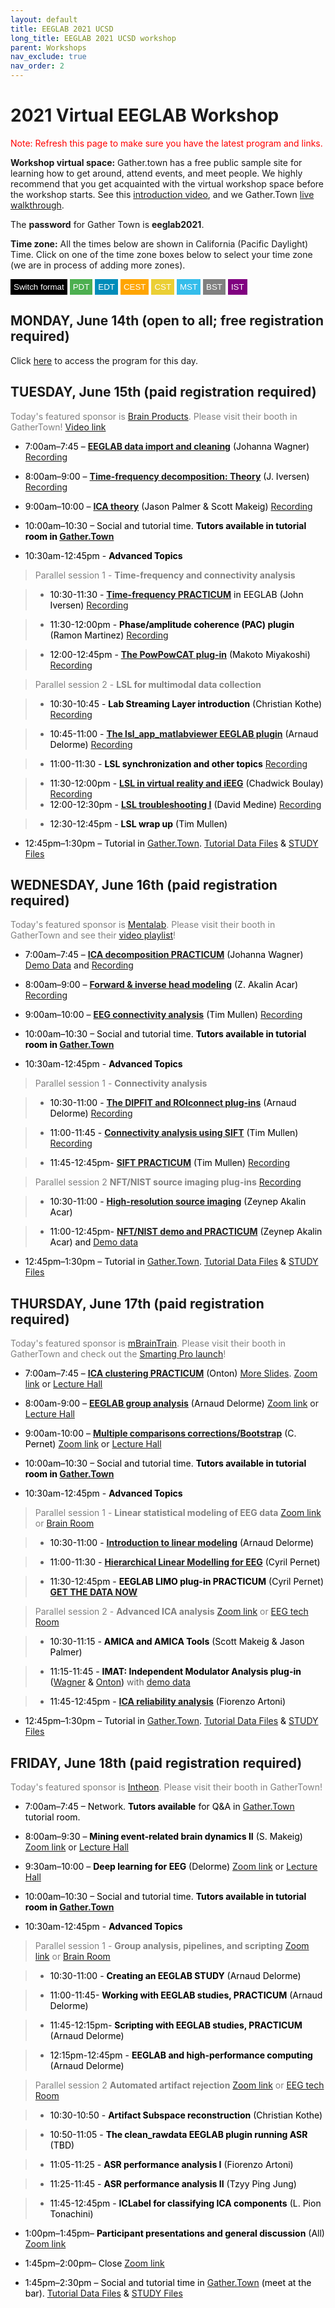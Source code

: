 ```yaml
---
layout: default
title: EEGLAB 2021 UCSD
long_title: EEGLAB 2021 UCSD workshop
parent: Workshops
nav_exclude: true
nav_order: 2
---
```

<!-- 
layout: redirect
redirect_link: https://sites.google.com/ucsd.edu/eeglab2020/eeglab-workshop -->

# 2021 Virtual EEGLAB Workshop

<font color=red>Note: Refresh this page to make sure you have the latest program and links.</font>

**Workshop virtual space:** Gather.town has a free public sample site for learning how to get around, attend events, and meet people. We highly recommend that you get acquainted with the virtual workshop space before the workshop starts. See this [introduction video](https://youtu.be/jNvZs-lNAz8), and we Gather.Town [live walkthrough](https://gather.town/).

The **password** for Gather Town is **eeglab2021**.

**Time zone:** All the times below are shown in California (Pacific Daylight) Time. Click on one of the time zone boxes below to select your time zone (we are in process of adding more zones). 

<button onclick="changeFormat()" style="background-color: Black; color: White; border: none; padding: 5px 5px; text-align: center;">Switch format</button>
<button onclick="changeTimezone('PDT')" style="background-color: #4CAF50; color: white; border: none; padding: 5px 5px; text-align: center;">PDT</button>
<button onclick="changeTimezone('EDT')" style="background-color: #008CBA; color: white; border: none; padding: 5px 5px; text-align: center;">EDT</button>
<button onclick="changeTimezone('CEST')" style="background-color:Orange; color: white; border: none; padding: 5px 5px; text-align: center;">CEST</button>
<button onclick="changeTimezone('CST')" style="background-color: #ebcf34; color: white; border: none; padding: 5px 5px; text-align: center;">CST</button>
<button onclick="changeTimezone('MST')" style="background-color:#34bdeb; color: white; border: none; padding: 5px 5px; text-align: center;">MST</button>
<button onclick="changeTimezone('BST')" style="background-color:Grey; color: white; border: none; padding: 5px 5px; text-align: center;">BST</button>
<button onclick="changeTimezone('IST')" style="background-color:Purple; color: white; border: none; padding: 5px 5px; text-align: center;">IST</button>

## MONDAY, June 14th (open to all; free registration required)

Click [here](https://eeglab.org/workshops/EEGLAB_2021_UCSD_day1.html) to access the program for this day.

## TUESDAY, June 15th (paid registration required)

<span style="color: gray"> Today's featured sponsor is [Brain Products](https://www.brainproducts.com/). Please visit their booth in GatherTown! </span> [Video link](https://www.gotostage.com/channel/a26a09b972b84c52a391a16dfb4298e9/recording/31ff3d0c087b4d319ce134860be7ed5c/watch)

- <span style="color: black"><span class="time" data-timeformat="12hr" data-timezone="PDT">7:00am</span>–<span class="time" data-timeformat="12hr" data-timezone="PDT">7:45</span> – **[EEGLAB data import and cleaning](https://sccn.ucsd.edu/githubwiki/files/EEGLAB2021_JW_preprocessing.pdf)** (Johanna Wagner)</span> [Recording](https://youtu.be/gTzZHTT9e5g)

- <span style="color: black"><span class="time" data-timeformat="12hr" data-timezone="PDT">8:00am</span>–<span class="time" data-timeformat="12hr" data-timezone="PDT">9:00</span> – **[Time-frequency decomposition: Theory](https://sccn.ucsd.edu/githubwiki/files/EEGLAB2021_UCSD_JRI_TimeFrequencyTheoryPractice.pdf)** (J. Iversen)</span> [Recording](https://youtu.be/rN8H3LQ2Nu0)

- <span style="color: black"><span class="time" data-timeformat="12hr" data-timezone="PDT">9:00am</span>–<span class="time" data-timeformat="12hr" data-timezone="PDT">10:00</span> – **[ICA theory](https://sccn.ucsd.edu/githubwiki/files/ICA_Theory_EEGLAB2021.pdf)** (Jason Palmer &amp; Scott Makeig)</span> [Recording](https://youtu.be/rTVteLZ3lZw)

- <span style="color: black"><span class="time" data-timeformat="12hr" data-timezone="PDT">10:00am</span>–<span class="time" data-timeformat="12hr" data-timezone="PDT">10:30</span> – Social and tutorial time. **Tutors available in tutorial room in [Gather.Town](https://gather.town/app/RdR6An6QJCsL5oJw/eeglab2021)** </span> 

- <span style="color: black"><span class="time" data-timeformat="12hr" data-timezone="PDT">10:30am</span>-<span class="time" data-timeformat="12hr" data-timezone="PDT">12:45pm</span> - **Advanced Topics**</span>

> <span style="color: gray">Parallel session 1 - **Time-frequency and connectivity analysis**

> - <span style="color: black"><span class="time" data-timeformat="12hr" data-timezone="PDT">10:30</span>-<span class="time" data-timeformat="12hr" data-timezone="PDT">11:30</span> - **[Time-frequency PRACTICUM](https://sccn.ucsd.edu/githubwiki/files/EEGLAB2021_UCSD_JRI_TimeFrequencyTheoryPractice_v2.1.pdf)** in EEGLAB (John Iversen)</span> [Recording](https://youtu.be/6Uss2utjdXw)

> - <span style="color: black"><span class="time" data-timeformat="12hr" data-timezone="PDT">11:30</span>-<span class="time" data-timeformat="12hr" data-timezone="PDT">12:00pm</span> - **Phase/amplitude coherence (PAC) plugin** (Ramon Martinez)</span> [Recording](https://youtu.be/SgWF2CKv0Hg)

> - <span style="color: black"><span class="time" data-timeformat="12hr" data-timezone="PDT">12:00</span>-<span class="time" data-timeformat="12hr" data-timezone="PDT">12:45pm</span> - **[The PowPowCAT plug-in](https://sccn.ucsd.edu/githubwiki/files/PowPowCAT_30thEEGLABWorkshop.pdf)** (Makoto Miyakoshi)</span> [Recording](https://youtu.be/nqYlmsCD2WE)

> <span style="color: gray">Parallel session 2 - **LSL for multimodal data collection**

> - <span style="color: black"><span class="time" data-timeformat="12hr" data-timezone="PDT">10:30</span>-<span class="time" data-timeformat="12hr" data-timezone="PDT">10:45</span> - **Lab Streaming Layer introduction** (Christian Kothe)</span> [Recording](https://youtu.be/n_cpgvHbB0w)

> - <span style="color: black"><span class="time" data-timeformat="12hr" data-timezone="PDT">10:45</span>-<span class="time" data-timeformat="12hr" data-timezone="PDT">11:00</span> - **[The lsl_app_matlabviewer EEGLAB plugin](https://www.youtube.com/watch?v=tDDkrmv3ZKE)** (Arnaud Delorme)</span> [Recording](https://youtu.be/GSdwNvYzERU)

> - <span style="color: black"><span class="time" data-timeformat="12hr" data-timezone="PDT">11:00</span>-<span class="time" data-timeformat="12hr" data-timezone="PDT">11:30</span> - **LSL synchronization and other topics**</span> [Recording](https://youtu.be/HPzekwyF3Ig)

> - <span style="color: black"><span class="time" data-timeformat="12hr" data-timezone="PDT">11:30</span>-<span class="time" data-timeformat="12hr" data-timezone="PDT">12:00pm</span> - **[LSL in virtual reality and iEEG](https://sccn.ucsd.edu/githubwiki/files/Boulay-LSL_for_VR_and_Intracranial.pdf)** (Chadwick Boulay)</span>
[Recording](https://youtu.be/0-MZfYtOXbs)
> - <span style="color: black"><span class="time" data-timeformat="12hr" data-timezone="PDT">12:00</span>-<span class="time" data-timeformat="12hr" data-timezone="PDT">12:30pm</span> - **[LSL troubleshooting I](https://sccn.ucsd.edu/githubwiki/files/20210615-EEGLAB_workshop.pdf)** (David Medine)</span> [Recording](https://youtu.be/nSc7qW4lGuc)

> - <span style="color: black"><span class="time" data-timeformat="12hr" data-timezone="PDT">12:30</span>-<span class="time" data-timeformat="12hr" data-timezone="PDT">12:45pm</span> - **LSL wrap up** (Tim Mullen)</span>

- <span style="color: black"><span class="time" data-timeformat="12hr" data-timezone="PDT">12:45pm</span>–<span class="time" data-timeformat="12hr" data-timezone="PDT">1:30pm</span> – Tutorial in [Gather.Town](https://gather.town/app/RdR6An6QJCsL5oJw/eeglab2021). [Tutorial Data Files](https://sccn.ucsd.edu/eeglab/download/Workshop21_EEGdata.zip) & [STUDY Files](https://sccn.ucsd.edu/eeglab/download/STUDYstern_measures.zip)</span>

## WEDNESDAY, June 16th (paid registration required)
  
<span style="color: gray"> Today's featured sponsor is [Mentalab](https://mentalab.com/). Please visit their booth in GatherTown and see their [video playlist](https://www.youtube.com/watch?v=S_MS5oSUEto&list=PLa3JycsGtkBgCRsBfikkrRDKijMvW_En6)! </span>
  
- <span style="color: black"><span class="time" data-timeformat="12hr" data-timezone="PDT">7:00am</span>–<span class="time" data-timeformat="12hr" data-timezone="PDT">7:45</span> – **[ICA decomposition PRACTICUM](https://sccn.ucsd.edu/githubwiki/files/EEGLAB2021_JW_ICA_Practicum.pdf)** (Johanna Wagner)</span> [Demo Data](https://sccn.ucsd.edu/eeglab/download/Workshop21_EEGdata.zip) and [Recording](https://youtu.be/Kx3_toIW-18)

- <span style="color: black"><span class="time" data-timeformat="12hr" data-timezone="PDT">8:00am</span>–<span class="time" data-timeformat="12hr" data-timezone="PDT">9:00</span> – **[Forward &amp; inverse head modeling](https://sccn.ucsd.edu/githubwiki/files/eeglab2021_forward_inverse_head_modeling.pdf)** (Z. Akalin Acar)</span> [Recording](https://youtu.be/7Qxi0FI-WBg)

- <span style="color: black"><span class="time" data-timeformat="12hr" data-timezone="PDT">9:00am</span>–<span class="time" data-timeformat="12hr" data-timezone="PDT">10:00</span> – **[EEG connectivity analysis](https://sccn.ucsd.edu/githubwiki/files/EEGLAB_2021_Connectivity_SIFT.pdf)** (Tim Mullen)</span> [Recording](https://youtu.be/2hPamlXnWKs)

- <span style="color: black"><span class="time" data-timeformat="12hr" data-timezone="PDT">10:00am</span>–<span class="time" data-timeformat="12hr" data-timezone="PDT">10:30</span> – Social and tutorial time. **Tutors available in tutorial room in [Gather.Town](https://gather.town/app/RdR6An6QJCsL5oJw/eeglab2021)**</span>

- <span style="color: black"><span class="time" data-timeformat="12hr" data-timezone="PDT">10:30am</span>-<span class="time" data-timeformat="12hr" data-timezone="PDT">12:45pm</span> - **Advanced Topics**</span>

> <span style="color: gray">Parallel session 1 - **Connectivity analysis**

> - <span style="color: black"><span class="time" data-timeformat="12hr" data-timezone="PDT">10:30</span>-<span class="time" data-timeformat="12hr" data-timezone="PDT">11:00</span> - **[The DIPFIT and ROIconnect plug-ins](https://sccn.ucsd.edu/githubwiki/files/Delorme2021_dipole_connectivity.pdf)** (Arnaud Delorme)</span> [Recording](https://youtu.be/P1wgACDEFAM)

> - <span style="color: black"><span class="time" data-timeformat="12hr" data-timezone="PDT">11:00</span>-<span class="time" data-timeformat="12hr" data-timezone="PDT">11:45</span> - **[Connectivity analysis using SIFT](https://sccn.ucsd.edu/githubwiki/files/EEGLAB_2021_Connectivity_SIFT.pdf)** (Tim Mullen)</span> [Recording](https://youtu.be/D4gHkPKKeFo)
  
> - <span style="color: black"><span class="time" data-timeformat="12hr" data-timezone="PDT">11:45</span>-<span class="time" data-timeformat="12hr" data-timezone="PDT">12:45pm</span>- **[SIFT PRACTICUM](https://sccn.ucsd.edu/githubwiki/files/2021SIFT_Practicum.pdf)** (Tim Mullen)</span> [Recording](https://youtu.be/Wev2hjxL41Q)

> <span style="color: gray">Parallel session 2 **NFT/NIST source imaging plug-ins** [Recording](https://youtu.be/5eBqC2rBA7U)

> - <span style="color: black"><span class="time" data-timeformat="12hr" data-timezone="PDT">10:30</span>-<span class="time" data-timeformat="12hr" data-timezone="PDT">11:00</span> - **[High-resolution source imaging](https://sccn.ucsd.edu/githubwiki/files/eeglab2021_high_resolution_source_imaging.pdf)** (Zeynep Akalin Acar)</span> 

> - <span style="color: black"><span class="time" data-timeformat="12hr" data-timezone="PDT">11:00</span>-<span class="time" data-timeformat="12hr" data-timezone="PDT">12:45pm</span>- **[NFT/NIST demo and PRACTICUM](https://sccn.ucsd.edu/githubwiki/files/NFT_demo2021.pdf)** (Zeynep Akalin Acar) and [Demo data](https://rdl-share.ucsd.edu/message/U7F0uMivgbGZJur64TXDac)</span>

- <span style="color: black"><span class="time" data-timeformat="12hr" data-timezone="PDT">12:45pm</span>–<span class="time" data-timeformat="12hr" data-timezone="PDT">1:30pm</span> – Tutorial in [Gather.Town](https://gather.town/app/RdR6An6QJCsL5oJw/eeglab2021). [Tutorial Data Files](https://sccn.ucsd.edu/eeglab/download/Workshop21_EEGdata.zip) & [STUDY Files](https://sccn.ucsd.edu/eeglab/download/STUDYstern_measures.zip)</span>

## THURSDAY, June 17th (paid registration required)
  
<span style="color: gray"> Today's featured sponsor is [mBrainTrain](https://mbraintrain.com/). Please visit their booth in GatherTown and check out the [Smarting Pro launch](https://www.youtube.com/watch?v=j9luE88lTwI)! </span> 
  
- <span style="color: black"><span class="time" data-timeformat="12hr" data-timezone="PDT">7:00am</span>–<span class="time" data-timeformat="12hr" data-timezone="PDT">7:45</span> – **[ICA clustering PRACTICUM](https://sccn.ucsd.edu/githubwiki/files/Clustering_Intro_SD-2021-Onton.pdf)** (Onton)</span> [More Slides](https://sccn.ucsd.edu/githubwiki/files/Clustering_Onton_ScriptingSupplement.pdf). [Zoom link](https://ucsd.zoom.us/j/97226313682) or [Lecture Hall](https://gather.town/app/RdR6An6QJCsL5oJw/eeglab2021)

- <span style="color: black"><span class="time" data-timeformat="12hr" data-timezone="PDT">8:00am</span>-<span class="time" data-timeformat="12hr" data-timezone="PDT">9:00</span> – **[EEGLAB group analysis](https://sccn.ucsd.edu/githubwiki/files/EEGLAB2021_AD_STUDY_design_newreduced.pdf)** (Arnaud Delorme)</span> [Zoom link](https://ucsd.zoom.us/j/97226313682) or [Lecture Hall](https://gather.town/app/RdR6An6QJCsL5oJw/eeglab2021)

- <span style="color: black"><span class="time" data-timeformat="12hr" data-timezone="PDT">9:00am</span>-<span class="time" data-timeformat="12hr" data-timezone="PDT">10:00</span> – **[Multiple comparisons corrections/Bootstrap](https://sccn.ucsd.edu/githubwiki/files/2021_MCC_and_boot_EEGLAB_workshop.pdf)** (C. Pernet)</span> [Zoom link](https://ucsd.zoom.us/j/97226313682) or [Lecture Hall](https://gather.town/app/RdR6An6QJCsL5oJw/eeglab2021)

- <span style="color: black"><span class="time" data-timeformat="12hr" data-timezone="PDT">10:00am</span>–<span class="time" data-timeformat="12hr" data-timezone="PDT">10:30</span> – Social and tutorial time. **Tutors available in tutorial room in [Gather.Town](https://gather.town/app/RdR6An6QJCsL5oJw/eeglab2021)**</span>

- <span style="color: black"><span class="time" data-timeformat="12hr" data-timezone="PDT">10:30am</span>-<span class="time" data-timeformat="12hr" data-timezone="PDT">12:45pm</span> - **Advanced Topics**</span>

> <span style="color: gray">Parallel session 1 - **Linear statistical modeling of EEG data** [Zoom link](https://ucsd.zoom.us/j/98593808650) or [Brain Room](https://gather.town/app/RdR6An6QJCsL5oJw/eeglab2021)

> - <span style="color: black"><span class="time" data-timeformat="12hr" data-timezone="PDT">10:30</span>-<span class="time" data-timeformat="12hr" data-timezone="PDT">11:00</span> - **[Introduction to linear modeling](https://sccn.ucsd.edu/githubwiki/files/EEGLAB_LIMO_delorme.pdf)** (Arnaud Delorme)</span>

> - <span style="color: black"><span class="time" data-timeformat="12hr" data-timezone="PDT">11:00</span>-<span class="time" data-timeformat="12hr" data-timezone="PDT">11:30</span> - **[Hierarchical Linear Modelling for EEG](https://sccn.ucsd.edu/githubwiki/files/2021_HLM_EEGLAB_workshop.pdf)** (Cyril Pernet)</span>

> - <span style="color: black"><span class="time" data-timeformat="12hr" data-timezone="PDT">11:30</span>-<span class="time" data-timeformat="12hr" data-timezone="PDT">12:45pm</span> - **EEGLAB LIMO plug-in PRACTICUM** (Cyril Pernet) **[GET THE DATA NOW](https://drive.google.com/file/d/1XNXObHMJpjadntf-ZBCInhr2Xj-AbEkt/view?usp=sharing)**</span>

> <span style="color: gray">Parallel session 2 - **Advanced ICA analysis** [Zoom link](https://ucsd.zoom.us/j/97226313682) or [EEG tech Room](https://gather.town/app/RdR6An6QJCsL5oJw/eeglab2021)

> - <span style="color: black"><span class="time" data-timeformat="12hr" data-timezone="PDT">10:30</span>-<span class="time" data-timeformat="12hr" data-timezone="PDT">11:15</span> - **AMICA and AMICA Tools** (Scott Makeig &amp; Jason Palmer)</span>

> - <span style="color: black"><span class="time" data-timeformat="12hr" data-timezone="PDT">11:15</span>-<span class="time" data-timeformat="12hr" data-timezone="PDT">11:45</span> - **IMAT: Independent Modulator Analysis plug-in** ([Wagner](https://sccn.ucsd.edu/githubwiki/files/WagnerJ_PresentationIMAT.pdf) &amp; [Onton](https://sccn.ucsd.edu/githubwiki/files/IM_Tutorial_2021.pdf))</span> with [demo data](https://sccn.ucsd.edu/eeglab/download/IMAT_data.zip)

> - <span style="color: black"><span class="time" data-timeformat="12hr" data-timezone="PDT">11:45</span>-<span class="time" data-timeformat="12hr" data-timezone="PDT">12:45pm</span> - **[ICA reliability analysis](https://sccn.ucsd.edu/githubwiki/files/RELICA_presentations.pdf)** (Fiorenzo Artoni)</span>

- <span style="color: black"><span class="time" data-timeformat="12hr" data-timezone="PDT">12:45pm</span>–<span class="time" data-timeformat="12hr" data-timezone="PDT">1:30pm</span> – Tutorial in [Gather.Town](https://gather.town/app/RdR6An6QJCsL5oJw/eeglab2021). [Tutorial Data Files](https://sccn.ucsd.edu/eeglab/download/Workshop21_EEGdata.zip) & [STUDY Files](https://sccn.ucsd.edu/eeglab/download/STUDYstern_measures.zip)</span>

## FRIDAY, June 18th (paid registration required)

<span style="color: gray"> Today's featured sponsor is [Intheon](https://intheon.io/). Please visit their booth in GatherTown! </span> 
  
- <span style="color: black"><span class="time" data-timeformat="12hr" data-timezone="PDT">7:00am</span>–<span class="time" data-timeformat="12hr" data-timezone="PDT">7:45</span> – Network. **Tutors available** for Q&amp;A in [Gather.Town](https://gather.town/app/RdR6An6QJCsL5oJw/eeglab2021) tutorial room.</span>

- <span style="color: black"><span class="time" data-timeformat="12hr" data-timezone="PDT">8:00am</span>–<span class="time" data-timeformat="12hr" data-timezone="PDT">9:30</span> – **Mining event-related brain dynamics II** (S. Makeig)</span> [Zoom link](https://ucsd.zoom.us/j/97226313682) or [Lecture Hall](https://gather.town/app/RdR6An6QJCsL5oJw/eeglab2021)

- <span style="color: black"><span class="time" data-timeformat="12hr" data-timezone="PDT">9:30am</span>–<span class="time" data-timeformat="12hr" data-timezone="PDT">10:00</span> – **Deep learning for EEG** (Delorme)</span> [Zoom link](https://ucsd.zoom.us/j/97226313682) or [Lecture Hall](https://gather.town/app/RdR6An6QJCsL5oJw/eeglab2021)

- <span style="color: black"><span class="time" data-timeformat="12hr" data-timezone="PDT">10:00am</span>–<span class="time" data-timeformat="12hr" data-timezone="PDT">10:30</span> – Social and tutorial time. **Tutors available in tutorial room in [Gather.Town](https://gather.town/app/RdR6An6QJCsL5oJw/eeglab2021)** </span>

- <span style="color: black"><span class="time" data-timeformat="12hr" data-timezone="PDT">10:30am</span>-<span class="time" data-timeformat="12hr" data-timezone="PDT">12:45pm</span> - **Advanced Topics**</span>

> <span style="color: gray">Parallel session 1 - **Group analysis, pipelines, and scripting** [Zoom link](https://ucsd.zoom.us/j/98593808650) or [Brain Room](https://gather.town/app/RdR6An6QJCsL5oJw/eeglab2021)

> - <span style="color: black"><span class="time" data-timeformat="12hr" data-timezone="PDT">10:30</span>-<span class="time" data-timeformat="12hr" data-timezone="PDT">11:00</span> - **Creating an EEGLAB STUDY** (Arnaud Delorme)</span>

> - <span style="color: black"><span class="time" data-timeformat="12hr" data-timezone="PDT">11:00</span>-<span style="color: black"><span class="time" data-timeformat="12hr" data-timezone="PDT">11:45</span>- **Working with EEGLAB studies, PRACTICUM** (Arnaud Delorme)</span>

> - <span style="color: black"><span class="time" data-timeformat="12hr" data-timezone="PDT">11:45</span>-<span style="color: black"><span class="time" data-timeformat="12hr" data-timezone="PDT">12:15pm</span>- **Scripting with EEGLAB studies, PRACTICUM** (Arnaud Delorme)</span>

> - <span style="color: black"><span class="time" data-timeformat="12hr" data-timezone="PDT">12:15pm</span>-<span class="time" data-timeformat="12hr" data-timezone="PDT">12:45pm</span> - **EEGLAB and high-performance computing** (Arnaud Delorme)</span>

> <span style="color: gray">Parallel session 2 **Automated artifact rejection** [Zoom link](https://ucsd.zoom.us/j/97226313682) or [EEG tech Room](https://gather.town/app/RdR6An6QJCsL5oJw/eeglab2021)

> - <span style="color: black"><span class="time" data-timeformat="12hr" data-timezone="PDT">10:30</span>-<span class="time" data-timeformat="12hr" data-timezone="PDT">10:50</span> - **Artifact Subspace reconstruction** (Christian Kothe)</span>

> - <span style="color: black"><span class="time" data-timeformat="12hr" data-timezone="PDT">10:50</span>-<span class="time" data-timeformat="12hr" data-timezone="PDT">11:05</span> - **The clean_rawdata EEGLAB plugin running ASR** (TBD)</span>

> - <span style="color: black"><span class="time" data-timeformat="12hr" data-timezone="PDT">11:05</span>-<span class="time" data-timeformat="12hr" data-timezone="PDT">11:25</span> - **ASR performance analysis I** (Fiorenzo Artoni)</span>

> - <span style="color: black"><span class="time" data-timeformat="12hr" data-timezone="PDT">11:25</span>-<span class="time" data-timeformat="12hr" data-timezone="PDT">11:45</span> - **ASR performance analysis II** (Tzyy Ping Jung)</span>

> - <span style="color: black"><span class="time" data-timeformat="12hr" data-timezone="PDT">11:45</span>-<span class="time" data-timeformat="12hr" data-timezone="PDT">12:45pm</span> - **ICLabel for classifying ICA components** (L. Pion Tonachini)</span>

- <span style="color: black"><span class="time" data-timeformat="12hr" data-timezone="PDT">1:00pm</span>–<span class="time" data-timeformat="12hr" data-timezone="PDT">1:45pm</span>– **Participant presentations and general discussion** (All)</span> [Zoom link](https://ucsd.zoom.us/j/97226313682)

- <span style="color: black"><span class="time" data-timeformat="12hr" data-timezone="PDT">1:45pm</span>–<span class="time" data-timeformat="12hr" data-timezone="PDT">2:00pm</span>– Close</span> [Zoom link](https://ucsd.zoom.us/j/97226313682)

- <span style="color: black"><span class="time" data-timeformat="12hr" data-timezone="PDT">1:45pm</span>–<span class="time" data-timeformat="12hr" data-timezone="PDT">2:30pm</span> – Social and tutorial time in [Gather.Town](https://gather.town/app/RdR6An6QJCsL5oJw/eeglab2021) (meet at the bar). [Tutorial Data Files](https://sccn.ucsd.edu/eeglab/download/Workshop21_EEGdata.zip) & [STUDY Files](https://sccn.ucsd.edu/eeglab/download/STUDYstern_measures.zip)</span>
